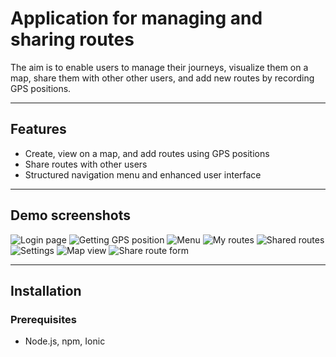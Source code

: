 # Application for managing and sharing routes

The aim is to enable users to manage their journeys, visualize them on a map, share them with other other users, and add new routes by recording GPS positions.

---

## Features

- Create, view on a map, and add routes using GPS positions
- Share routes with other users
- Structured navigation menu and enhanced user interface

---

## Demo screenshots

![Login page](https://drive.google.com/file/d/1lrwZiu9V2yChAjfq6LfHuAU8L3RHycDN/view?usp=drive_link)
![Getting GPS position](https://drive.google.com/file/d/1m1yAENHwD22OoYsefMhFtYdzGKZ0VABV/view?usp=drive_link)
![Menu](https://drive.google.com/file/d/1lfspmaUlfr5Ho4f8jYEUwLbJdN6KqRoL/view?usp=sharing)
![My routes](https://drive.google.com/file/d/1ldJQJahSQxVfQM0eMDGeVMkj6iw_tTRE/view?usp=sharing)
![Shared routes](https://drive.google.com/file/d/1liEEUqMDnvTiHpw9w4PMozlziKiH1Bn8/view?usp=sharing)
![Settings](https://drive.google.com/file/d/1lqA7BP11-L5H00GO7SPLYs8GN8t92f2F/view?usp=sharing)
![Map view](https://drive.google.com/file/d/1liEEUqMDnvTiHpw9w4PMozlziKiH1Bn8/view?usp=sharing)
![Share route form](https://drive.google.com/file/d/1lpW6Ti2SlC2PChUI3op8Wo6MrxVBOB70/view?usp=sharing)


---

## Installation

### Prerequisites

- Node.js, npm, Ionic

